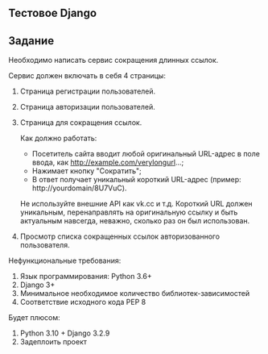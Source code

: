 Тестовое Django
------------------------------

Задание
------------------------------

Необходимо написать сервис сокращения длинных ссылок.

Сервис должен включать в себя 4 страницы:

1. Страница регистрации пользователей.
2. Страница авторизации пользователей.
3. Страница для сокращения ссылок.

   Как должно работать:
     + Посетитель сайта вводит любой оригинальный URL-адрес в поле ввода, как   http://example.com/verylongurl...;
     + Нажимает кнопку "Сократить";
     + В ответ получает уникальный короткий URL-адрес (пример: http://yourdomain/8U7VuC).
   
   Не используйте внешние API как vk.cc и т.д.
   Короткий URL должен уникальным, перенаправлять на оригинальную ссылку и быть актуальным навсегда, неважно, сколько раз он      был использован.
4. Просмотр списка сокращенных ссылок авторизованного пользователя.


Нефункциональные требования:
1. Язык программирования: Python 3.6+
2. Django 3+
3. Минимальное необходимое количество библиотек-зависимостей
4. Соответствие исходного кода PEP 8

Будет плюсом:
1. Python 3.10 + Django 3.2.9
2. Задеплоить проект

